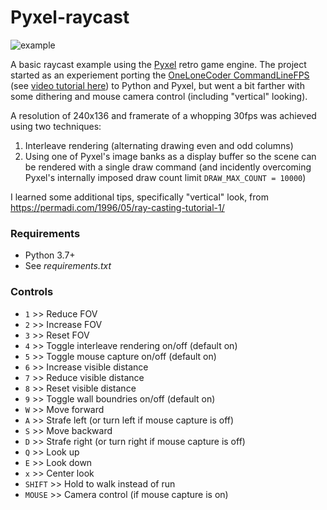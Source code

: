 # Pyxel-raycast

![example](example.gif)

A basic raycast example using the [Pyxel](https://github.com/kitao/pyxel) retro game engine. The project started as an experiement porting the [OneLoneCoder CommandLineFPS](https://github.com/OneLoneCoder/CommandLineFPS) (see [video tutorial here](https://www.youtube.com/watch?v=xW8skO7MFYw)) to Python and Pyxel, but went a bit farther with some dithering and mouse camera control (including "vertical" looking).

A resolution of 240x136 and framerate of a whopping 30fps was achieved using two techniques:
1. Interleave rendering (alternating drawing even and odd columns)
2. Using one of Pyxel's image banks as a display buffer so the scene can be rendered with a single draw command (and incidently overcoming Pyxel's internally imposed draw count limit `DRAW_MAX_COUNT = 10000`)

I learned some additional tips, specifically "vertical" look, from https://permadi.com/1996/05/ray-casting-tutorial-1/

### Requirements

- Python 3.7+
- See _requirements.txt_

### Controls

- `1` >> Reduce FOV
- `2` >> Increase FOV
- `3` >> Reset FOV
- `4` >> Toggle interleave rendering on/off (default on)
- `5` >> Toggle mouse capture on/off (default on)
- `6` >> Increase visible distance
- `7` >> Reduce visible distance
- `8` >> Reset visible distance
- `9` >> Toggle wall boundries on/off (default on)
- `W` >> Move forward
- `A` >> Strafe left (or turn left if mouse capture is off)
- `S` >> Move backward
- `D` >> Strafe right (or turn right if mouse capture is off)
- `Q` >> Look up
- `E` >> Look down
- `x` >> Center look
- `SHIFT` >> Hold to walk instead of run
- `MOUSE` >> Camera control (if mouse capture is on)

